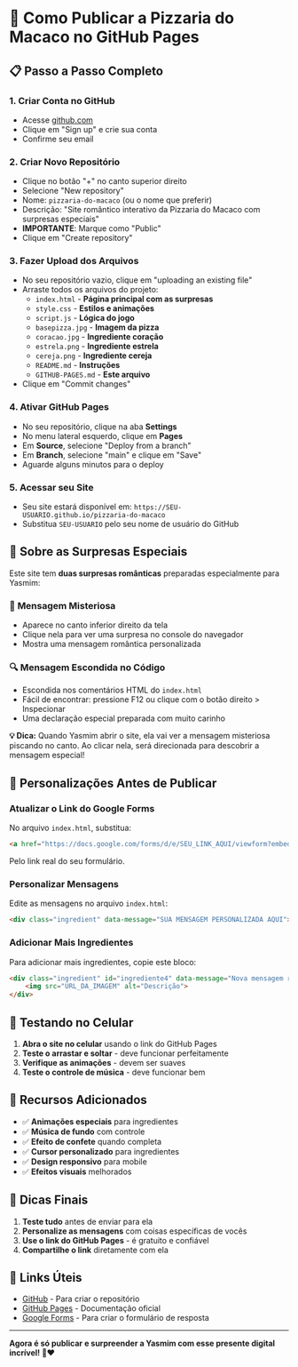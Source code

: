 # 🚀 Como Publicar a Pizzaria do Macaco no GitHub Pages

## 📋 Passo a Passo Completo

### 1. Criar Conta no GitHub
- Acesse [github.com](https://github.com)
- Clique em "Sign up" e crie sua conta
- Confirme seu email

### 2. Criar Novo Repositório
- Clique no botão "+" no canto superior direito
- Selecione "New repository"
- Nome: `pizzaria-do-macaco` (ou o nome que preferir)
- Descrição: "Site romântico interativo da Pizzaria do Macaco com surpresas especiais"
- **IMPORTANTE**: Marque como "Public"
- Clique em "Create repository"

### 3. Fazer Upload dos Arquivos
- No seu repositório vazio, clique em "uploading an existing file"
- Arraste todos os arquivos do projeto:
  - `index.html` - **Página principal com as surpresas**
  - `style.css` - **Estilos e animações**
  - `script.js` - **Lógica do jogo**
  - `basepizza.jpg` - **Imagem da pizza**
  - `coracao.jpg` - **Ingrediente coração**
  - `estrela.png` - **Ingrediente estrela**
  - `cereja.png` - **Ingrediente cereja**
  - `README.md` - **Instruções**
  - `GITHUB-PAGES.md` - **Este arquivo**
- Clique em "Commit changes"

### 4. Ativar GitHub Pages
- No seu repositório, clique na aba **Settings**
- No menu lateral esquerdo, clique em **Pages**
- Em **Source**, selecione "Deploy from a branch"
- Em **Branch**, selecione "main" e clique em "Save"
- Aguarde alguns minutos para o deploy

### 5. Acessar seu Site
- Seu site estará disponível em:
  `https://SEU-USUARIO.github.io/pizzaria-do-macaco`
- Substitua `SEU-USUARIO` pelo seu nome de usuário do GitHub

## 🎁 **Sobre as Surpresas Especiais**

Este site tem **duas surpresas românticas** preparadas especialmente para Yasmim:

### 👀 **Mensagem Misteriosa**
- Aparece no canto inferior direito da tela
- Clique nela para ver uma surpresa no console do navegador
- Mostra uma mensagem romântica personalizada

### 🔍 **Mensagem Escondida no Código**
- Escondida nos comentários HTML do `index.html`
- Fácil de encontrar: pressione F12 ou clique com o botão direito > Inspecionar
- Uma declaração especial preparada com muito carinho

**💡 Dica:** Quando Yasmim abrir o site, ela vai ver a mensagem misteriosa piscando no canto. Ao clicar nela, será direcionada para descobrir a mensagem especial!

## 🔧 Personalizações Antes de Publicar

### Atualizar o Link do Google Forms
No arquivo `index.html`, substitua:
```html
<a href="https://docs.google.com/forms/d/e/SEU_LINK_AQUI/viewform?embedded=true">
```
Pelo link real do seu formulário.

### Personalizar Mensagens
Edite as mensagens no arquivo `index.html`:
```html
<div class="ingredient" data-message="SUA MENSAGEM PERSONALIZADA AQUI">
```

### Adicionar Mais Ingredientes
Para adicionar mais ingredientes, copie este bloco:
```html
<div class="ingredient" id="ingrediente4" data-message="Nova mensagem romântica">
    <img src="URL_DA_IMAGEM" alt="Descrição">
</div>
```

## 📱 Testando no Celular

1. **Abra o site no celular** usando o link do GitHub Pages
2. **Teste o arrastar e soltar** - deve funcionar perfeitamente
3. **Verifique as animações** - devem ser suaves
4. **Teste o controle de música** - deve funcionar bem

## 🌟 Recursos Adicionados

- ✅ **Animações especiais** para ingredientes
- ✅ **Música de fundo** com controle
- ✅ **Efeito de confete** quando completa
- ✅ **Cursor personalizado** para ingredientes
- ✅ **Design responsivo** para mobile
- ✅ **Efeitos visuais** melhorados

## 🎯 Dicas Finais

1. **Teste tudo** antes de enviar para ela
2. **Personalize as mensagens** com coisas específicas de vocês
3. **Use o link do GitHub Pages** - é gratuito e confiável
4. **Compartilhe o link** diretamente com ela

## 🔗 Links Úteis

- [GitHub](https://github.com) - Para criar o repositório
- [GitHub Pages](https://pages.github.com) - Documentação oficial
- [Google Forms](https://forms.google.com) - Para criar o formulário de resposta

---

**Agora é só publicar e surpreender a Yasmim com esse presente digital incrível! 🍕❤️**
